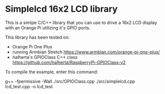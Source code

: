 # Simplelcd 16x2 LCD library 
This is a simlpe C/C++ library that you can use to drive a 16x2 LCD display with an Orange Pi utilizing it's GPIO ports.

This library has been tested on:
- Orange Pi One Plus
- running Armbian Stretch https://www.armbian.com/orange-pi-one-plus/
- halherta's GPIOClass C++ class https://github.com/halherta/RaspberryPi-GPIOClass-v2

To compile the example, enter this command:

  g++ -fpermissive -Wall ./src/GPIOClass.cpp ./src/simplelcd.cpp lcd_test.cpp -o lcd_test 
